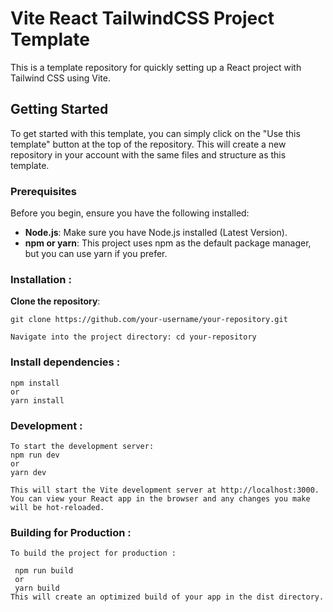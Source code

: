 # Vite React TailwindCSS Project Template

This is a template repository for quickly setting up a React project with Tailwind CSS using Vite.

## Getting Started

To get started with this template, you can simply click on the "Use this template" button at the top of the repository.
This will create a new repository in your account with the same files and structure as this template.

### Prerequisites

Before you begin, ensure you have the following installed:

- **Node.js**: Make sure you have Node.js installed (Latest Version).
- **npm or yarn**: This project uses npm as the default package manager, but you can use yarn if you prefer.

### Installation :

 **Clone the repository**:

   ```
   git clone https://github.com/your-username/your-repository.git
   
   Navigate into the project directory: cd your-repository
   ```

### Install dependencies :
```
npm install
or
yarn install
```

### Development :
```
To start the development server:
npm run dev
or
yarn dev

This will start the Vite development server at http://localhost:3000.
You can view your React app in the browser and any changes you make will be hot-reloaded.
```

### Building for Production :
```
To build the project for production :

 npm run build
 or
 yarn build
This will create an optimized build of your app in the dist directory.
```
